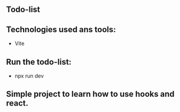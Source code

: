 
## Todo-list

## Technologies used ans tools:

- Vite

## Run the todo-list:

- npx run dev

## Simple project to learn how to use hooks and react.





